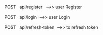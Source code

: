 POST &nbsp; api/register &nbsp; -->> user Register <br/><br/>
POST &nbsp; api/login &nbsp;-->> user Login <br/><br/>
POST &nbsp; api/refresh-token &nbsp;-->> to refresh token 




